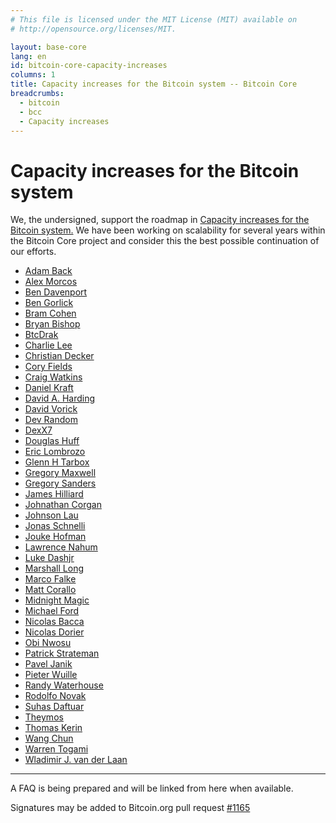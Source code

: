 ```yaml
---
# This file is licensed under the MIT License (MIT) available on
# http://opensource.org/licenses/MIT.

layout: base-core
lang: en
id: bitcoin-core-capacity-increases
columns: 1
title: Capacity increases for the Bitcoin system -- Bitcoin Core
breadcrumbs:
  - bitcoin
  - bcc
  - Capacity increases
---
```

# Capacity increases for the Bitcoin system

We, the undersigned, support the roadmap in [Capacity increases for the
Bitcoin system.][1]  We have been working on
scalability for several years within the Bitcoin Core project and
consider this the best possible continuation of our efforts.

- [Adam Back](https://github.com/adam3us)
- [Alex Morcos](https://github.com/morcos)
- [Ben Davenport](https://github.com/bpdavenport)
- [Ben Gorlick](https://github.com/bgorlick)
- [Bram Cohen](https://github.com/bramcohen)
- [Bryan Bishop](https://github.com/kanzure)
- [BtcDrak](https://github.com/btcdrak)
- [Charlie Lee](https://github.com/coblee)
- [Christian Decker](https://github.com/cdecker)
- [Cory Fields](https://github.com/theuni)
- [Craig Watkins](https://github.com/crwatkins)
- [Daniel Kraft](https://github.com/domob1812)
- [David A. Harding](https://github.com/harding)
- [David Vorick](https://github.com/DavidVorick)
- [Dev Random](https://github.com/devrandom)
- [DexX7](https://github.com/dexX7)
- [Douglas Huff](https://github.com/jrmithdobbs)
- [Eric Lombrozo](https://github.com/CodeShark)
- [Glenn H Tarbox](https://github.com/ghtdak)
- [Gregory Maxwell](https://github.com/gmaxwell)
- [Gregory Sanders](https://github.com/instagibbs)
- [James Hilliard](https://github.com/jameshilliard)
- [Johnathan Corgan](https://github.com/jmcorgan)
- [Johnson Lau](https://github.com/jl2012)
- [Jonas Schnelli](https://github.com/jonasschnelli)
- [Jouke Hofman](https://github.com/Joukehofman)
- [Lawrence Nahum](https://github.com/greenaddress)
- [Luke Dashjr](https://github.com/luke-jr)
- [Marshall Long](https://github.com/FinalHash)
- [Marco Falke](https://github.com/MarcoFalke)
- [Matt Corallo](https://github.com/TheBlueMatt)
- [Midnight Magic](https://github.com/midnightmagic)
- [Michael Ford](https://github.com/fanquake)
- [Nicolas Bacca](https://github.com/btchip)
- [Nicolas Dorier](https://github.com/NicolasDorier)
- [Obi Nwosu](https://github.com/obi)
- [Patrick Strateman](https://github.com/pstratem)
- [Pavel Janik](https://github.com/paveljanik)
- [Pieter Wuille](https://github.com/sipa)
- [Randy Waterhouse](https://github.com/randy-waterhouse)
- [Rodolfo Novak](https://github.com/nvk)
- [Suhas Daftuar](https://github.com/sdaftuar)
- [Theymos](https://github.com/theymos)
- [Thomas Kerin](https://github.com/afk11)
- [Wang Chun](https://github.com/wangchun)
- [Warren Togami](https://github.com/wtogami)
- [Wladimir J. van der Laan](https://github.com/laanwj)

---

A FAQ is being prepared and will be linked from here when available.

Signatures may be added to Bitcoin.org pull request [#1165](https://github.com/bitcoin-dot-org/bitcoin.org/pull/1165)

[1]: https://lists.linuxfoundation.org/pipermail/bitcoin-dev/2015-December/011865.html
